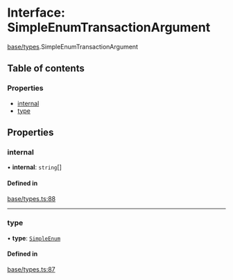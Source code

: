 # Interface: SimpleEnumTransactionArgument

[base/types](../wiki/base.types).SimpleEnumTransactionArgument

## Table of contents

### Properties

- [internal](../wiki/base.types.SimpleEnumTransactionArgument#internal)
- [type](../wiki/base.types.SimpleEnumTransactionArgument#type)

## Properties

### internal

• **internal**: `string`[]

#### Defined in

[base/types.ts:88](https://github.com/PolymeshAssociation/polymesh-sdk/blob/fe2e6dd1/src/base/types.ts#L88)

___

### type

• **type**: [`SimpleEnum`](../wiki/base.types.TransactionArgumentType#simpleenum)

#### Defined in

[base/types.ts:87](https://github.com/PolymeshAssociation/polymesh-sdk/blob/fe2e6dd1/src/base/types.ts#L87)
